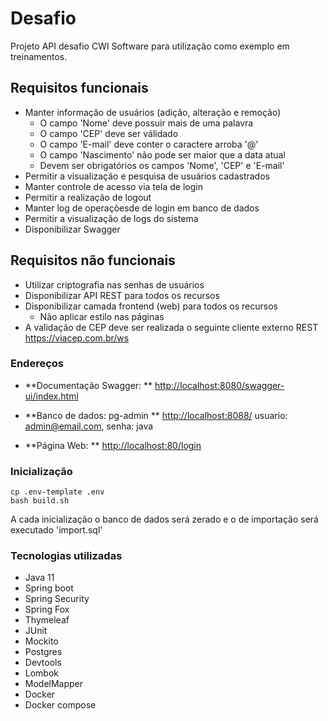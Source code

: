 # Desafio

Projeto API desafio CWI Software para utilização como exemplo em treinamentos.
           
## Requisitos funcionais

- Manter informação de usuários (adição, alteração e remoção)
     - O campo 'Nome' deve possuir mais de uma palavra
     - O campo 'CEP' deve ser válidado
     - O campo 'E-mail' deve conter o caractere arroba '@'
     - O campo 'Nascimento' não pode ser maior que a data atual
     - Devem ser obrigatórios os campos 'Nome', 'CEP' e 'E-mail'
- Permitir a visualização e pesquisa de usuários cadastrados
- Manter controle de acesso via tela de login
- Permitir a realização de logout
- Manter log de operaçõesde de login em banco de dados
- Permitir a visualização de logs do sistema
- Disponibilizar Swagger

## Requisitos não funcionais
- Utilizar criptografia nas senhas de usuários
- Disponibilizar API REST para todos os recursos 
- Disponibilizar camada frontend (web) para todos os recursos
     - Não aplicar estilo nas páginas
- A validação de CEP deve ser realizada o seguinte cliente externo REST https://viacep.com.br/ws
 
### Endereços

- **Documentação Swagger: ** [http://localhost:8080/swagger-ui/index.html](http://localhost:8080/swagger-ui/index.html)
- **Banco de dados: pg-admin ** [http://localhost:8088/](http://localhost:8088/) usuario: admin@email.com, senha: java

- **Página Web: ** [http://localhost:80/login](http://localhost:80/login)

### Inicialização
```shell
cp .env-template .env
bash build.sh
```

A cada inicialização o banco de dados será zerado e o de importação será executado 'import.sql'

### Tecnologias utilizadas
- Java 11
- Spring boot
- Spring Security
- Spring Fox
- Thymeleaf
- JUnit
- Mockito
- Postgres
- Devtools
- Lombok
- ModelMapper
- Docker
- Docker compose
